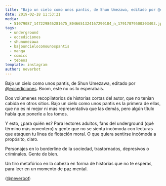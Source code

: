 ```yaml
---
title: "Bajo un cielo como unos pantis, de Shun Umezawa, editado por @eccediciones. Boom, este no os lo esperabais"
date: 2019-02-18 11:53:21
media: 
  - 51079087_147229846281675_8046651324167290184_n_17917079500303403.jpg
tags: 
  - underground
  - eccediciones
  - shunumezawa
  - bajouncielocomounospantis
  - manga
  - comics
  - tebeos
template: instagram
author: neverbot
---
```


Bajo un cielo como unos pantis, de Shun Umezawa, editado por [@eccediciones](https://instagram.com/eccediciones). Boom, este no os lo esperabais.


Dos volúmenes recopilatorios de historias cortas del autor, que no tenían cabida en otros sitios. Bajo un cielo como unos pantis es la primera de ellas, que no es ni mejor ni más representativa que las demás, pero algún título había que ponerle a los tomos.


Y esto, ¿para quién es? Para lectores adultos, fans del underground (qué término más noventero) y gente que no se sienta incómoda con lecturas que ataquen tu línea de flotación moral. O que quiera sentirse incómoda a propósito, claro.


Personajes en lo borderline de la sociedad, trastornados, depresivos o criminales. Gente de bien.


Un tiro metafórico en la cabeza en forma de historias que no te esperas, para leer en un momento de paz mental.


([@neverbot](https://instagram.com/neverbot))



